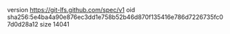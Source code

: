 version https://git-lfs.github.com/spec/v1
oid sha256:5e4ba4a90e876ec3dd1e758b52b46d870f135416e786d7226735fc07d0d28a12
size 14041
